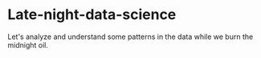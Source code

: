 # Late-night-data-science
Let's analyze and understand some patterns in the data while we burn the midnight oil.

